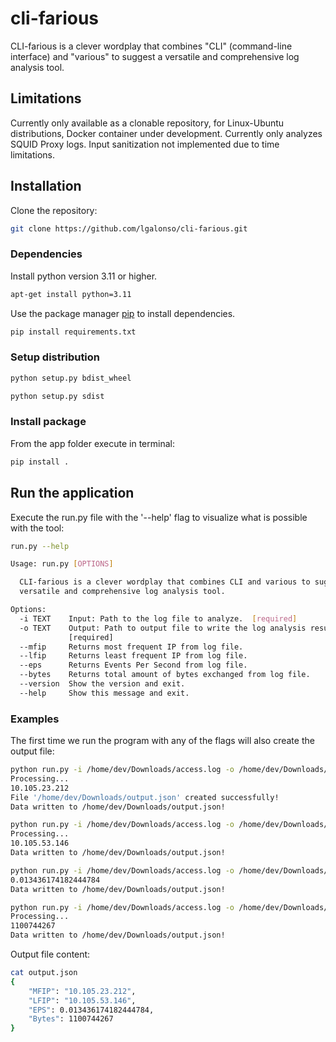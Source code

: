 # cli-farious
CLI-farious is a clever wordplay that combines "CLI" (command-line interface) and "various" to suggest a versatile and comprehensive log analysis tool.

## Limitations
Currently only available as a clonable repository, for Linux-Ubuntu distributions, Docker container under development. 
Currently only analyzes SQUID Proxy logs.
Input sanitization not implemented due to time limitations.

## Installation

Clone the repository:

```bash
git clone https://github.com/lgalonso/cli-farious.git
```

### Dependencies

Install python version 3.11 or higher.

```bash
apt-get install python=3.11
```

Use the package manager [pip](https://pip.pypa.io/en/stable/) to install dependencies.

```bash
pip install requirements.txt
```

### Setup distribution
```bash
python setup.py bdist_wheel
```
```bash
python setup.py sdist
```

### Install package

From the app folder execute in terminal:

```bash
pip install .
```

## Run the application

Execute the run.py file with the '--help' flag to visualize what is possible with the tool:
```bash
run.py --help

Usage: run.py [OPTIONS]

  CLI-farious is a clever wordplay that combines CLI and various to suggest a
  versatile and comprehensive log analysis tool.

Options:
  -i TEXT    Input: Path to the log file to analyze.  [required]
  -o TEXT    Output: Path to output file to write the log analysis results.
             [required]
  --mfip     Returns most frequent IP from log file.
  --lfip     Returns least frequent IP from log file.
  --eps      Returns Events Per Second from log file.
  --bytes    Returns total amount of bytes exchanged from log file.
  --version  Show the version and exit.
  --help     Show this message and exit.
```

### Examples
The first time we run the program with any of the flags will also create the output file:

```bash
python run.py -i /home/dev/Downloads/access.log -o /home/dev/Downloads/output.json --mfip
Processing...
10.105.23.212
File '/home/dev/Downloads/output.json' created successfully!
Data written to /home/dev/Downloads/output.json!
```

```bash
python run.py -i /home/dev/Downloads/access.log -o /home/dev/Downloads/output.json --lfip
Processing...
10.105.53.146
Data written to /home/dev/Downloads/output.json!
```

```bash
python run.py -i /home/dev/Downloads/access.log -o /home/dev/Downloads/output.json --eps
0.013436174182444784
Data written to /home/dev/Downloads/output.json!
```

```bash
python run.py -i /home/dev/Downloads/access.log -o /home/dev/Downloads/output.json --bytes
Processing...
1100744267
Data written to /home/dev/Downloads/output.json!
```

Output file content:

```bash
cat output.json 
{
    "MFIP": "10.105.23.212",
    "LFIP": "10.105.53.146",
    "EPS": 0.013436174182444784,
    "Bytes": 1100744267
}
```
